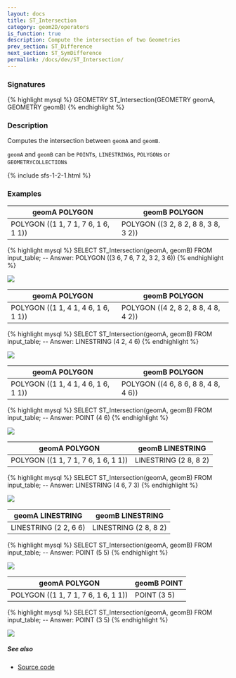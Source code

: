 ```yaml
---
layout: docs
title: ST_Intersection
category: geom2D/operators
is_function: true
description: Compute the intersection of two Geometries
prev_section: ST_Difference
next_section: ST_SymDifference
permalink: /docs/dev/ST_Intersection/
---
```


### Signatures

{% highlight mysql %}
GEOMETRY ST_Intersection(GEOMETRY geomA, GEOMETRY geomB)
{% endhighlight %}

### Description

Computes the intersection between `geomA` and `geomB`.

`geomA` and `geomB` can be `POINT`s, `LINESTRING`s, `POLYGON`s or `GEOMETRYCOLLECTION`s

{% include sfs-1-2-1.html %}

### Examples

| geomA POLYGON                       | geomB POLYGON                       |
|-------------------------------------|-------------------------------------|
| POLYGON ((1 1, 7 1, 7 6, 1 6, 1 1)) | POLYGON ((3 2, 8 2, 8 8, 3 8, 3 2)) |

{% highlight mysql %}
SELECT ST_Intersection(geomA, geomB) FROM input_table;
-- Answer:    POLYGON ((3 6, 7 6, 7 2, 3 2, 3 6))
{% endhighlight %}

<img class="displayed" src="../ST_Intersection_1.png"/>

| geomA POLYGON                       | geomB POLYGON                       |
|-------------------------------------|-------------------------------------|
| POLYGON ((1 1, 4 1, 4 6, 1 6, 1 1)) | POLYGON ((4 2, 8 2, 8 8, 4 8, 4 2)) |

{% highlight mysql %}
SELECT ST_Intersection(geomA, geomB) FROM input_table;
-- Answer:    LINESTRING (4 2, 4 6)
{% endhighlight %}

<img class="displayed" src="../ST_Intersection_2.png"/>

| geomA POLYGON                       | geomB POLYGON                       |
|-------------------------------------|-------------------------------------|
| POLYGON ((1 1, 4 1, 4 6, 1 6, 1 1)) | POLYGON ((4 6, 8 6, 8 8, 4 8, 4 6)) |

{% highlight mysql %}
SELECT ST_Intersection(geomA, geomB) FROM input_table;
-- Answer:    POINT (4 6)
{% endhighlight %}

<img class="displayed" src="../ST_Intersection_6.png"/>

| geomA POLYGON                       | geomB LINESTRING      |
|-------------------------------------|-----------------------|
| POLYGON ((1 1, 7 1, 7 6, 1 6, 1 1)) | LINESTRING (2 8, 8 2) |

{% highlight mysql %}
SELECT ST_Intersection(geomA, geomB) FROM input_table;
-- Answer:    LINESTRING (4 6, 7 3)
{% endhighlight %}

<img class="displayed" src="../ST_Intersection_3.png"/>

| geomA LINESTRING      | geomB LINESTRING      |
|-----------------------|-----------------------|
| LINESTRING (2 2, 6 6) | LINESTRING (2 8, 8 2) |

{% highlight mysql %}
SELECT ST_Intersection(geomA, geomB) FROM input_table;
-- Answer:    POINT (5 5)
{% endhighlight %}

<img class="displayed" src="../ST_Intersection_4.png"/>

| geomA POLYGON                       | geomB POINT |
|-------------------------------------|-------------|
| POLYGON ((1 1, 7 1, 7 6, 1 6, 1 1)) | POINT (3 5) |

{% highlight mysql %}
SELECT ST_Intersection(geomA, geomB) FROM input_table;
-- Answer:    POINT (3 5)
{% endhighlight %}

<img class="displayed" src="../ST_Intersection_5.png"/>

##### See also

* <a href="https://github.com/irstv/H2GIS/blob/master/h2spatial/src/main/java/org/h2gis/h2spatial/internal/function/spatial/operators/ST_Intersection.java" target="_blank">Source code</a>
